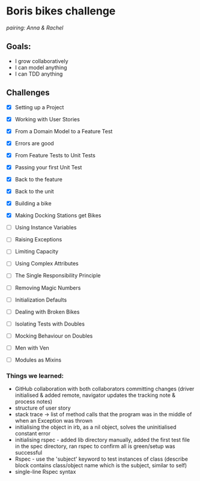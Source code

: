 # Boris bikes challenge 

_pairing: Anna & Rachel_

## Goals:

- I grow collaboratively
- I can model anything
- I can TDD anything

## Challenges

- [x] Setting up a Project
- [x] Working with User Stories
- [x] From a Domain Model to a Feature Test
- [x] Errors are good
- [x] From Feature Tests to Unit Tests
- [x] Passing your first Unit Test
- [x] Back to the feature
- [x] Back to the unit
- [x] Building a bike
- [x] Making Docking Stations get Bikes
- [ ] Using Instance Variables
- [ ] Raising Exceptions
- [ ] Limiting Capacity
- [ ] Using Complex Attributes
- [ ] The Single Responsibility Principle
- [ ] Removing Magic Numbers
- [ ] Initialization Defaults
- [ ] Dealing with Broken Bikes
- [ ] Isolating Tests with Doubles
- [ ] Mocking Behaviour on Doubles
- [ ] Men with Ven
- [ ] Modules as Mixins


### Things we learned:
- GitHub collaboration with both collaborators committing changes (driver initialised & added remote, navigator updates the tracking note & process notes)
- structure of user story
- stack trace -> list of method calls that the program was in the middle of when an Exception was thrown
- initialising the object in irb, as a nil object, solves the uninitialised constant error
- initialising rspec - added lib directory manually, added the first test file in the spec directory, ran rspec to confirm all is green/setup was successful 
- Rspec - use the 'subject' keyword to test instances of class (describe block contains class/object name which is the subject, similar to self)
- single-line Rspec syntax
